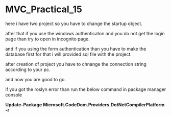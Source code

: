 # MVC_Practical_15

here i have two project so you have to 	change the startup object.

after that if you use the windows authenticaton and you do not get the login page than try to open in incognito page.

and if you using the form authentication than you have to make the database first for that i will provided sql file with the project.

after creation of project you have to chnange the connection string according to your pc.

and now you are good to go.

if you got the roslyn error than run the below command in package manager console

<strong> Update-Package Microsoft.CodeDom.Providers.DotNetCompilerPlatform -r </strong>
